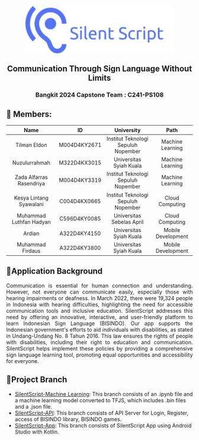 <p align="center">
  <img align="center" width="400" src="img/logo.jpg" />
</p>
<h2 align="center">Communication Through Sign Language Without Limits</h2>

<h3 align="center">Bangkit 2024 Capstone Team : C241-PS108</h3>


## 🙋‍ Members:

|           Name           |      ID      |              University             |        Path        |
|:------------------------:|:------------:|:-----------------------------------:|:------------------:|
| Tilman Eldon             | M004D4KY2671 | Institut Teknologi Sepuluh Nopember | Machine Learning   |
| Nuzulurrahmah            | M322D4KX3015 | Universitas Syiah Kuala             | Machine Learning   |
| Zada Alfarras Rasendriya | M004D4KY3319 | Institut Teknologi Sepuluh Nopember | Machine Learning   |
| Kesya Lintang Syawalani  | C004D4KX0665 | Institut Teknologi Sepuluh Nopember | Cloud Computing    |
| Muhammad Luthfan Hadyan  | C596D4KY0085 | Universitas Sebelas April           | Cloud Computing    |
| Ardian                   | A322D4KY4150 | Universitas Syiah Kuala             | Mobile Development |
| Muhammad Firdaus         | A322D4KY3800 | Universitas Syiah Kuala             | Mobile Development |

## 📱Application Background
<p align="justify">Communication is essential for human connection and understanding. However, not everyone can communicate easily, especially those with hearing impairments or deafness. In March 2022, there were 19,324 people in Indonesia with hearing difficulties, highlighting the need for accessible communication tools and inclusive education. SilentScript addresses this need by offering an innovative, interactive, and user-friendly platform to learn Indonesian Sign Language (BISINDO). Our app supports the Indonesian government's efforts to aid individuals with disabilities, as stated in Undang-Undang No. 8 Tahun 2016. This law ensures the rights of people with disabilities, including their right to education and communication. SilentScript helps implement these policies by providing a comprehensive sign language learning tool, promoting equal opportunities and accessibility for everyone. </p>

## 🌿Project Branch
- [SilentScript-Machine Learning](https://github.com/capstone-silent-script/C241-PS108/tree/Machine-Learning): This branch consists of an .ipynb file and a machine learning model converted to TFJS, which includes .bin files and a .json file.
- [SilentScript-API](https://github.com/capstone-silent-script/C241-PS108/tree/Cloud-Computing): This branch consists of API Server for Login, Register, access of BISINDO library, BISINDO games.
- [SilentScript-App](https://github.com/capstone-silent-script/C241-PS108/tree/Mobile-Development): This branch consists of SilentScript App using Android Studio with Kotlin. 
